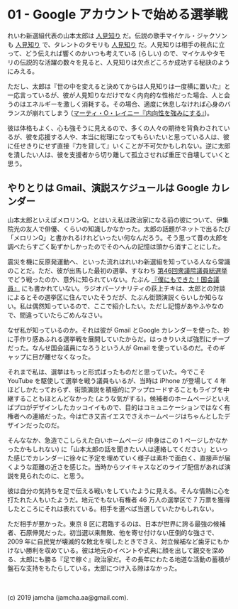 

# 01 - Google アカウントで始める選挙戦

れいわ新選組代表の山本太郎は [人見知り](https://twitter.com/yamamototaro0/status/1152461936702787584) だ。伝説の歌手マイケル・ジャクソンも [人見知り](https://www.excite.co.jp/news/article/Frontrow_17207596/) で、タレントのタモリも [人見知り](https://news.livedoor.com/article/detail/8675885/) だ。人見知りは相手の視点に立って、どう伝えれば響くのかいつも考えている (らしい) ので、マイケルやタモリの伝説的な活躍の数々を見ると、人見知りは欠点どころか成功する秘訣のようにみえる。

ただし、太郎は『世の中を変えると決めてからは人見知りは一度横に置いた』と一応言っているが、彼が人見知りなだけでなく内向的な性格だった場合、人と会うのはエネルギーを激しく消耗する。その場合、適度に休息しなければ心身のバランスが崩れてしまう ([マーティ・O・レイニー『内向性を強みにする』](https://www.amazon.co.jp/gp/product/B00DEEK1EY/))。

彼は体格もよく、心も強そうに見えるので、多くの人々の期待を背負わされているが、彼を応援する人や、本当に総理になってもらいたいと思っている人は、彼に任せきりにせず直接『力を貸して』いくことが不可欠かもしれない。逆に太郎を潰したい人は、彼を支援者から切り離して孤立させれば重圧で自壊していくと思う。

## やりとりは Gmail、演説スケジュールは Google カレンダー

山本太郎といえばメロリンQ。とはいえ私は政治家になる前の彼について、伊集院光の友人で俳優、くらいの知識しかなかった。太郎の話題がネットで出るたび「メロリンQ」と書かれるけれどいったい何なんだろう。そう思って昔の太郎を調べたらすごく恥ずかしかったのでそのへんの記憶は頭から消すことにした。

震災を機に反原発運動へ、といった流れはれいわ新選組を知っている人なら常識のことだ。ただ、彼が出馬した最初の選挙、すなわち [第46回衆議院議員総選挙](https://ja.wikipedia.org/wiki/%E7%AC%AC46%E5%9B%9E%E8%A1%86%E8%AD%B0%E9%99%A2%E8%AD%B0%E5%93%A1%E7%B7%8F%E9%81%B8%E6%8C%99) でどう戦ったのか、意外に知られていない。たぶん [『僕にもできた！国会議員』](https://www.amazon.co.jp/%E5%83%95%E3%81%AB%E3%82%82%E3%81%A7%E3%81%8D%E3%81%9F-%E5%9B%BD%E4%BC%9A%E8%AD%B0%E5%93%A1-%E5%8D%98%E8%A1%8C%E6%9C%AC-%E9%9B%A8%E5%AE%AE-%E5%87%A6%E5%87%9B/dp/4480864660) にも書かれていない。ラジオパーソナリティの荻上チキは、太郎との対談によるとその選挙区に住んでいたそうだが、たぶん街頭演説くらいしか知らない。私は偶然知っているので、ここで紹介したい。ただし記憶があやふやなので、間違っていたらごめんなさい。

なぜ私が知っているのか。それは彼が Gmail とGoogle カレンダーを使った、妙に手作り感あふれる選挙戦を展開していたからだ。はっきりいえば強烈にチープだった。なんせ国会議員になろうという人が Gmail を使っているのだ。そのギャップに目が離せなくなった。

それまで私は、選挙はもっと形式ばったものだと思っていた。今でこそ YouTube を駆使して選挙を戦う議員もいるが、当時は iPhone が登場して 4 年ほどしかたっておらず、街頭演説を積極的にアップロードすることもライブを中継することもほとんどなかった (ような気がする)。候補者のホームページといえばプロがデザインしたカッコイイもので、目的はコミュニケーションではなく有権者への連絡だった。今は亡き又吉イエスでさえホームページはちゃんとしたデザインだったのだ。

そんななか、急造でこしらえた白いホームページ (中身はこの 1 ページしかなかったかもしれない) に「山本太郎の話を聞きたい人は連絡してください」といった感じでカレンダーに徐々に予定を埋めていく様子は素朴で面白く、直接声が届くような距離の近さを感じた。当時からツイキャスなどのライブ配信があれば演説を見られたのに、と思う。

彼は自分の気持ちを足で伝える戦いをしていたように見える。そんな情熱に心を打たれた人もいたようだ。地元でもない有権者 46 万人の選挙区で 7 万票を獲得したところにそれは表れている。相手を選べば当選していたかもしれない。

ただ相手が悪かった。東京 8 区に君臨するのは、日本が世界に誇る最強の候補者、石原伸晃だった。初当選以来無敗、他を寄せ付けない圧倒的な強さで、 2009 年に自民党が壊滅的な敗北を喫したときでさえ、対立候補など歯牙にもかけない勝利を収めている。彼は地元のイベントや式典に顔を出して親交を深める、太郎にも勝る『足で稼ぐ』政治家だ。その長年にわたる地道な活動の蓄積が盤石な支持をもたらしている。太郎につけ入る隙はなかった。

<br>
<br>
(c) 2019 jamcha (jamcha.aa@gmail.com).

